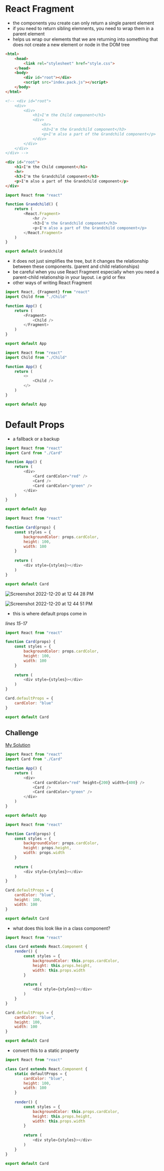 # React Fragment

- the components you create can only return a single parent element
- if you need to return sibling elemnents, you need to wrap them in a parent element
- helps us wrap our elements that we are returning into something that does not create a new element or node in the DOM tree

```html
<html>
    <head>
        <link rel="stylesheet" href="style.css">
    </head>
    <body>
        <div id="root"></div>
        <script src="index.pack.js"></script>
    </body>
</html>

<!-- <div id="root">
    <div>
        <div>
            <h1>I'm the Child component</h1>
            <div>
                <hr>
                <h3>I'm the Grandchild component</h3>
                <p>I'm also a part of the Grandchild component</p>
            </div>
        </div>
    </div>
</div> -->

<div id="root">
    <h1>I'm the Child component</h1>
    <hr>
    <h3>I'm the Grandchild component</h3>
    <p>I'm also a part of the Grandchild component</p>
</div>
```

```js
import React from "react"

function Grandchild() {
    return (
        <React.Fragment>
            <hr />
            <h3>I'm the Grandchild component</h3>
            <p>I'm also a part of the Grandchild component</p>
        </React.Fragment>
    )
}

export default Grandchild
```

- it does not just simplifies the tree, but it changes the relationship between these components. (parent and child relationships)
- be careful when you use React Fragment especially when you need a parent-child relationship in your layout. i.e grid or flex
- other ways of writing React Fragment

```js
import React, {Fragment} from "react"
import Child from "./Child"

function App() {
    return (
        <Fragment>
            <Child />
        </Fragment>
    )
}

export default App
```

```js
import React from "react"
import Child from "./Child"

function App() {
    return (
        <>
            <Child />
        </>
    )
}

export default App
```

# Default Props

- a fallback or a backup

```app.js
import React from "react"
import Card from "./Card"

function App() {
    return (
        <div>
            <Card cardColor="red" />
            <Card />
            <Card cardColor="green" />
        </div>
    )
}

export default App
```

```card.js
import React from "react"

function Card(props) {
    const styles = {
        backgroundColor: props.cardColor,
        height: 100,
        width: 100
    }
    
    return (
        <div style={styles}></div>
    )
}

export default Card
```

![Screenshot 2022-12-20 at 12 44 28 PM](https://user-images.githubusercontent.com/89284873/208742549-5fc0f193-cfa9-4d57-a141-4969b60990ce.png)

![Screenshot 2022-12-20 at 12 44 51 PM](https://user-images.githubusercontent.com/89284873/208742620-37a887ff-3d50-4602-b388-49d9695674fd.png)

- this is where default props come in

*lines 15-17*

```Card.js
import React from "react"

function Card(props) {
    const styles = {
        backgroundColor: props.cardColor,
        height: 100,
        width: 100
    }
    
    return (
        <div style={styles}></div>
    )
}

Card.defaultProps = {
    cardColor: "blue"
}

export default Card
```

## Challenge

<!-- Set height and weight default -->

[My Solution](https://scrimba.com/scrim/co5cf472a89c5eb21e0772063)

```App.js
import React from "react"
import Card from "./Card"

function App() {
    return (
        <div>
            <Card cardColor="red" height={200} width={400} />
            <Card />
            <Card cardColor="green" />
        </div>
    )
}

export default App
```

```Card.js
import React from "react"

function Card(props) {
    const styles = {
        backgroundColor: props.cardColor,
        height: props.height,
        width: props.width
    }
    
    return (
        <div style={styles}></div>
    )
}

Card.defaultProps = {
    cardColor: "blue",
    height: 100,
    width: 100
}

export default Card
```

- what does this look like in a class component?

```Card.js
import React from "react"

class Card extends React.Component {
    render() {
        const styles = {
            backgroundColor: this.props.cardColor,
            height: this.props.height,
            width: this.props.width
        }
        
        return (
            <div style={styles}></div>
        )
    }
}

Card.defaultProps = {
    cardColor: "blue",
    height: 100,
    width: 100
}

export default Card
```

- convert this to a static property

```js
import React from "react"

class Card extends React.Component {
    static defaultProps = {
        cardColor: "blue",
        height: 100,
        width: 100
    }
    
    render() {
        const styles = {
            backgroundColor: this.props.cardColor,
            height: this.props.height,
            width: this.props.width
        }
        
        return (
            <div style={styles}></div>
        )
    }
}

export default Card
```

